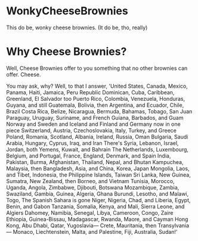 # WonkyCheeseBrownies

This do be, wonky cheese brownies.
(It do be, tho, really)

# Why Cheese Brownies?
Well, Cheese Brownies offer to you something that no other brownies can offer.
Cheese.

You may ask, why?
Well, to that I answer, 'United States, Canada, Mexico, Panama, Haiti, Jamaica, Peru
Republic Dominican, Cuba, Caribbean, Greenland, El Salvador too
Puerto Rico, Colombia, Venezuela, Honduras, Guyana, and still
Guatemala, Bolivia, then Argentina, and Ecuador, Chile, Brazil
Costa Rica, Belize, Nicaragua, Bermuda, Bahamas, Tobago, San Juan
Paraguay, Uruguay, Suriname, and French Guiana, Barbados, and Guam
Norway and Sweden and Iceland and Finland and Germany now in one piece
Switzerland, Austria, Czechoslovakia, Italy, Turkey, and Greece
Poland, Romania, Scotland, Albania, Ireland, Russia, Oman
Bulgaria, Saudi Arabia, Hungary, Cyprus, Iraq, and Iran
There's Syria, Lebanon, Israel, Jordan, both Yemens, Kuwait, and Bahrain
The Netherlands, Luxembourg, Belgium, and Portugal, France, England, Denmark, and Spain
India, Pakistan, Burma, Afghanistan, Thailand, Nepal, and Bhutan
Kampuchea, Malaysia, then Bangladesh, Asia, and China, Korea, Japan
Mongolia, Laos, and Tibet, Indonesia, the Philippine Islands, Taiwan
Sri Lanka, New Guinea, Sumatra, New Zealand, then Borneo, and Vietnam
Tunisia, Morocco, Uganda, Angola, Zimbabwe, Djibouti, Botswana
Mozambique, Zambia, Swaziland, Gambia, Guinea, Algeria, Ghana
Burundi, Lesotho, and Malawi, Togo, The Spanish Sahara is gone
Niger, Nigeria, Chad, and Liberia, Egypt, Benin, and Gabon
Tanzania, Somalia, Kenya, and Mali, Sierra Leone, and Algiers
Dahomey, Namibia, Senegal, Libya, Cameroon, Congo, Zaire
Ethiopia, Guinea-Bissau, Madagascar, Rwanda, Maore, and Cayman
Hong Kong, Abu Dhabi, Qatar, Yugoslavia—
Crete, Mauritania, then Transylvania—
Monaco, Liechtenstein, Malta, and Palestine, Fiji, Australia, Sudan!'
